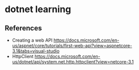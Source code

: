 ﻿# dotnet learning

## References

* Creating a web API https://docs.microsoft.com/en-us/aspnet/core/tutorials/first-web-api?view=aspnetcore-3.1&tabs=visual-studio
* HttpClient https://docs.microsoft.com/en-us/dotnet/api/system.net.http.httpclient?view=netcore-3.1
